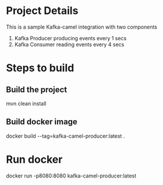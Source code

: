 
# Project Details
This is a sample Kafka-camel integration with two components

1. Kafka Producer producing events every 1 secs
2. Kafka Consumer reading events every 4 secs

# Steps to build

## Build the project
mvn clean install

## Build docker image
docker build --tag=kafka-camel-producer:latest .

# Run docker
docker run -p8080:8080 kafka-camel-producer:latest